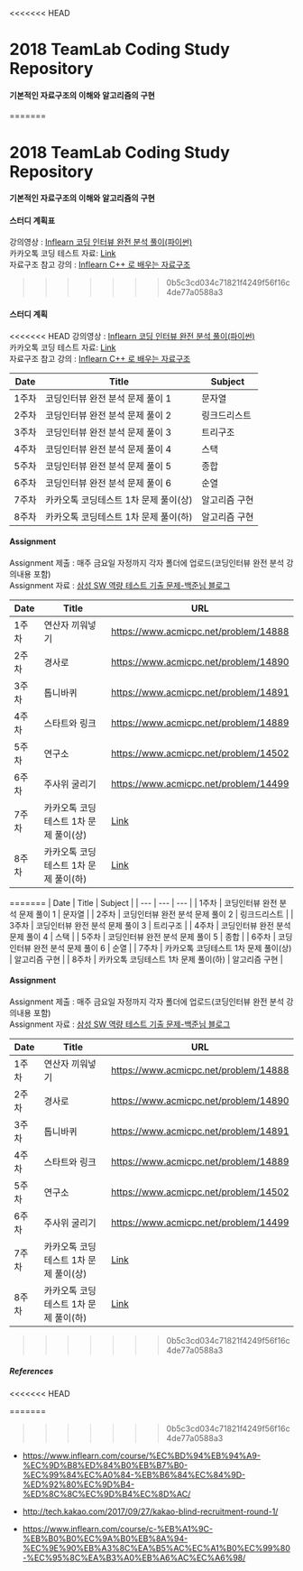 <<<<<<< HEAD
# 2018 TeamLab Coding Study Repository

#### 기본적인 자료구조의 이해와 알고리즘의 구현
=======
#  2018 TeamLab Coding Study Repository

####  기본적인 자료구조의 이해와 알고리즘의 구현
####  스터디 계획표
 강의영상 : [Inflearn 코딩 인터뷰 완전 분석 풀이(파이썬)][1] <br>
 카카오톡 코딩 테스트 자료: [Link][2] <br>
 자료구조 참고 강의 : [Inflearn C++ 로 배우는 자료구조][3]<br>
>>>>>>> 0b5c3cd034c71821f4249f56f16c4de77a0588a3

#### 스터디 계획

<<<<<<< HEAD
강의영상 : [Inflearn 코딩 인터뷰 완전 분석 풀이(파이썬)][1] <br>
카카오톡 코딩 테스트 자료: [Link][2] <br>
자료구조 참고 강의 : [Inflearn C++ 로 배우는 자료구조][3]<br>


| Date | Title | Subject |
| --- | --- | --- |
| 1주차 | 코딩인터뷰 완전 분석 문제 풀이 1 | 문자열 |
| 2주차 | 코딩인터뷰 완전 분석 문제 풀이 2 | 링크드리스트 |
| 3주차 | 코딩인터뷰 완전 분석 문제 풀이 3 | 트리구조 |
| 4주차 | 코딩인터뷰 완전 분석 문제 풀이 4 | 스택 |
| 5주차 | 코딩인터뷰 완전 분석 문제 풀이 5 | 종합 |
| 6주차 | 코딩인터뷰 완전 분석 문제 풀이 6 | 순열 |
| 7주차 | 카카오톡 코딩테스트 1차 문제 풀이(상) | 알고리즘 구현 |
| 8주차 | 카카오톡 코딩테스트 1차 문제 풀이(하) | 알고리즘 구현 |

#### Assignment

Assignment 제출 : 매주 금요일 자정까지 각자 폴더에 업로드(코딩인터뷰 완전 분석 강의내용 포함) <br>
Assignment 자료 : [삼성 SW 역량 테스트 기출 문제-백준님 블로그][4] <br>


| Date | Title | URL | 
| --- | --- | --- |
| 1주차 | 연산자 끼워넣기 | https://www.acmicpc.net/problem/14888 |
| 2주차 | 경사로 | https://www.acmicpc.net/problem/14890 |
| 3주차 | 톱니바퀴 | https://www.acmicpc.net/problem/14891 |
| 4주차 | 스타트와 링크 | https://www.acmicpc.net/problem/14889 |
| 5주차 | 연구소 | https://www.acmicpc.net/problem/14502 |
| 6주차 | 주사위 굴리기 | https://www.acmicpc.net/problem/14499 |
| 7주차 | 카카오톡 코딩테스트 1차 문제 풀이(상) | [Link][2] |
| 8주차 | 카카오톡 코딩테스트 1차 문제 풀이(하) | [Link][2] |
=======
 | Date | Title | Subject | 
 | --- | --- | --- |
 | 1주차 | 코딩인터뷰 완전 분석 문제 풀이 1 | 문자열 |
 | 2주차 | 코딩인터뷰 완전 분석 문제 풀이 2 | 링크드리스트 |
 | 3주차 | 코딩인터뷰 완전 분석 문제 풀이 3 | 트리구조 |
 | 4주차 | 코딩인터뷰 완전 분석 문제 풀이 4 | 스택 |
 | 5주차 | 코딩인터뷰 완전 분석 문제 풀이 5 | 종합 |
 | 6주차 | 코딩인터뷰 완전 분석 문제 풀이 6 | 순열 |
 | 7주차 | 카카오톡 코딩테스트 1차 문제 풀이(상) | 알고리즘 구현 |
 | 8주차 | 카카오톡 코딩테스트 1차 문제 풀이(하) | 알고리즘 구현 |

#### Assignment
 Assignment 제출 : 매주 금요일 자정까지 각자 폴더에 업로드(코딩인터뷰 완전 분석 강의내용 포함) <br>
 Assignment 자료 : [삼성 SW 역량 테스트 기출 문제-백준님 블로그][4] <br>


 | Date | Title | URL | 
 | --- | --- | --- |
 | 1주차 | 연산자 끼워넣기 | https://www.acmicpc.net/problem/14888 |
 | 2주차 | 경사로 | https://www.acmicpc.net/problem/14890 |
 | 3주차 | 톱니바퀴 | https://www.acmicpc.net/problem/14891 |
 | 4주차 | 스타트와 링크 | https://www.acmicpc.net/problem/14889 |
 | 5주차 | 연구소 | https://www.acmicpc.net/problem/14502 |
 | 6주차 | 주사위 굴리기 | https://www.acmicpc.net/problem/14499 |
 | 7주차 | 카카오톡 코딩테스트 1차 문제 풀이(상) | [Link][2] |
 | 8주차 | 카카오톡 코딩테스트 1차 문제 풀이(하) | [Link][2] |
>>>>>>> 0b5c3cd034c71821f4249f56f16c4de77a0588a3



##### References
<<<<<<< HEAD

=======
>>>>>>> 0b5c3cd034c71821f4249f56f16c4de77a0588a3
* https://www.inflearn.com/course/%EC%BD%94%EB%94%A9-%EC%9D%B8%ED%84%B0%EB%B7%B0-%EC%99%84%EC%A0%84-%EB%B6%84%EC%84%9D-%ED%92%80%EC%9D%B4-%ED%8C%8C%EC%9D%B4%EC%8D%AC/

* http://tech.kakao.com/2017/09/27/kakao-blind-recruitment-round-1/

* https://www.inflearn.com/course/c-%EB%A1%9C-%EB%B0%B0%EC%9A%B0%EB%8A%94-%EC%9E%90%EB%A3%8C%EA%B5%AC%EC%A1%B0%EC%99%80-%EC%95%8C%EA%B3%A0%EB%A6%AC%EC%A6%98/


[1]:https://www.inflearn.com/course/%EC%BD%94%EB%94%A9-%EC%9D%B8%ED%84%B0%EB%B7%B0-%EC%99%84%EC%A0%84-%EB%B6%84%EC%84%9D-%ED%92%80%EC%9D%B4-%ED%8C%8C%EC%9D%B4%EC%8D%AC/

[2]:http://tech.kakao.com/2017/09/27/kakao-blind-recruitment-round-1/

[3]:https://www.inflearn.com/course/c-%EB%A1%9C-%EB%B0%B0%EC%9A%B0%EB%8A%94-%EC%9E%90%EB%A3%8C%EA%B5%AC%EC%A1%B0%EC%99%80-%EC%95%8C%EA%B3%A0%EB%A6%AC%EC%A6%98/

[4]:https://www.acmicpc.net/workbook/view/1152
